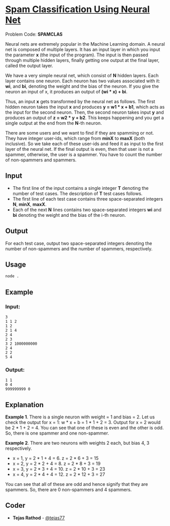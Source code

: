 
# [Spam Classification Using Neural Net](https://www.codechef.com/problems/SPAMCLAS)
Problem Code: **SPAMCLAS**

Neural nets are extremely popular in the Machine Learning domain. A neural net is composed of multiple layers. It has an input layer in which you input the parameter **x** (the input of the program). The input is then passed through multiple hidden layers, finally getting one output at the final layer, called the output layer.

We have a very simple neural net, which consist of **N** hidden layers. Each layer contains one neuron. Each neuron has two values associated with it: **wi**, and **bi**, denoting the weight and the bias of the neuron. If you give the neuron an input of x, it produces an output of **(wi * x) + bi**.

Thus, an input **x** gets transformed by the neural net as follows. The first hidden neuron takes the input **x** and produces **y = w1 * x + b1**, which acts as the input for the second neuron. Then, the second neuron takes input **y** and produces an output of **z = w2 * y + b2**. This keeps happening and you get a single output at the end from the **N**-th neuron.

There are some users and we want to find if they are spamming or not. They have integer user-ids, which range from **minX** to **maxX** (both inclusive). So we take each of these user-ids and feed it as input to the first layer of the neural net. If the final output is even, then that user is not a spammer, otherwise, the user is a spammer. You have to count the number of non-spammers and spammers.

## Input

- The first line of the input contains a single integer **T** denoting the number of test cases. The description of **T** test cases follows.
- The first line of each test case contains three space-separated integers **N**, **minX**, **maxX**.
- Each of the next **N** lines contains two space-separated integers **wi** and **bi** denoting the weight and the bias of the i-th neuron.


## Output

For each test case, output two space-separated integers denoting the number of non-spammers and the number of spammers, respectively.

## Usage
```sh
node .
```
## Example
### Input:
```
3
1 1 2
1 2
2 1 4
2 4
2 3
3 2 1000000000
2 4
2 2
5 4
```
### Output:
```
1 1
0 4
999999999 0
```
## Explanation

**Example 1**. There is a single neuron with weight = 1 and bias = 2. Let us check the output for x = 1: w * x + b = 1 * 1 + 2 = 3. Output for x = 2 would be 2 * 1 + 2 = 4. You can see that one of these is even and the other is odd. So, there is one spammer and one non-spammer.

**Example 2**. There are two neurons with weights 2 each, but bias 4, 3 respectively.

- x = 1, y = 2 * 1 + 4 = 6. z = 2 * 6 + 3 = 15
- x = 2, y = 2 * 2 + 4 = 8. z = 2 * 8 + 3 = 19
- x = 3, y = 2 * 3 + 4 = 10. z = 2 * 10 + 3 = 23
- x = 4, y = 2 * 4 + 4 = 12. z = 2 * 12 + 3 = 27

You can see that all of these are odd and hence signify that they are spammers. So, there are 0 non-spammers and 4 spammers.

## Coder

* **Tejas Rathod** - [@tejas77](https://github.com/tejas77)
